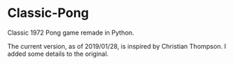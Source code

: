 # Classic-Pong
Classic 1972 Pong game remade in Python.

The current version, as of 2019/01/28, is inspired by Christian Thompson. I added some details to the original.
